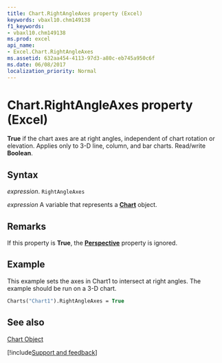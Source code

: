```yaml
---
title: Chart.RightAngleAxes property (Excel)
keywords: vbaxl10.chm149138
f1_keywords:
- vbaxl10.chm149138
ms.prod: excel
api_name:
- Excel.Chart.RightAngleAxes
ms.assetid: 632aa454-4113-97d3-a80c-eb745a950c6f
ms.date: 06/08/2017
localization_priority: Normal
---
```



# Chart.RightAngleAxes property (Excel)

 **True** if the chart axes are at right angles, independent of chart rotation or elevation. Applies only to 3-D line, column, and bar charts. Read/write **Boolean**.


## Syntax

_expression_. `RightAngleAxes`

_expression_ A variable that represents a **[Chart](Excel.Chart(object).md)** object.


## Remarks

If this property is  **True**, the **[Perspective](Excel.Chart.Perspective.md)** property is ignored.


## Example

This example sets the axes in Chart1 to intersect at right angles. The example should be run on a 3-D chart.


```vb
Charts("Chart1").RightAngleAxes = True
```


## See also


[Chart Object](Excel.Chart(object).md)

[!include[Support and feedback](~/includes/feedback-boilerplate.md)]